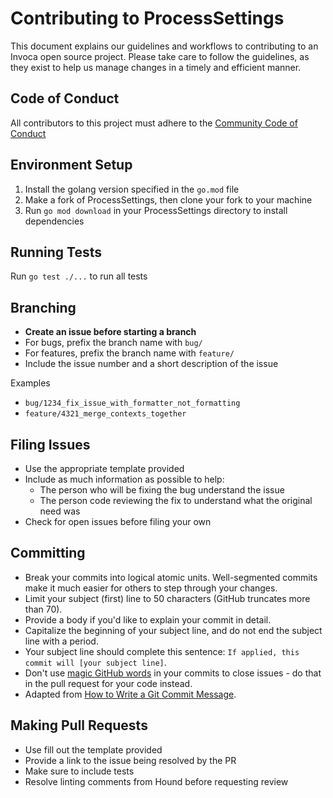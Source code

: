# Contributing to ProcessSettings

This document explains our guidelines and workflows to contributing to an Invoca open source project.
Please take care to follow the guidelines, as they exist to help us manage changes in a timely and efficient manner.

## Code of Conduct
All contributors to this project must adhere to the [Community Code of Conduct](https://github.com/Invoca/process_settings/blob/master/code-of-conduct.md)

## Environment Setup
1. Install the golang version specified in the `go.mod` file
2. Make a fork of ProcessSettings, then clone your fork to your machine
3. Run `go mod download` in your ProcessSettings directory to install dependencies

## Running Tests

Run `go test ./...` to run all tests

## Branching

* __Create an issue before starting a branch__
* For bugs, prefix the branch name with `bug/`
* For features, prefix the branch name with `feature/`
* Include the issue number and a short description of the issue

Examples
* `bug/1234_fix_issue_with_formatter_not_formatting`
* `feature/4321_merge_contexts_together`

## Filing Issues

* Use the appropriate template provided
* Include as much information as possible to help:
  * The person who will be fixing the bug understand the issue
  * The person code reviewing the fix to understand what the original need was
* Check for open issues before filing your own

## Committing

* Break your commits into logical atomic units. Well-segmented commits make it much easier for others to step through your changes.
* Limit your subject (first) line to 50 characters (GitHub truncates more than 70).
* Provide a body if you'd like to explain your commit in detail.
* Capitalize the beginning of your subject line, and do not end the subject line with a period.
* Your subject line should complete this sentence: `If applied, this commit will [your subject line]`.
* Don't use [magic GitHub words](https://help.github.com/articles/closing-issues-using-keywords/) in your commits to close issues - do that in the pull request for your code instead.
* Adapted from [How to Write a Git Commit Message](https://chris.beams.io/posts/git-commit/#seven-rules).

## Making Pull Requests

* Use fill out the template provided
* Provide a link to the issue being resolved by the PR
* Make sure to include tests
* Resolve linting comments from Hound before requesting review
